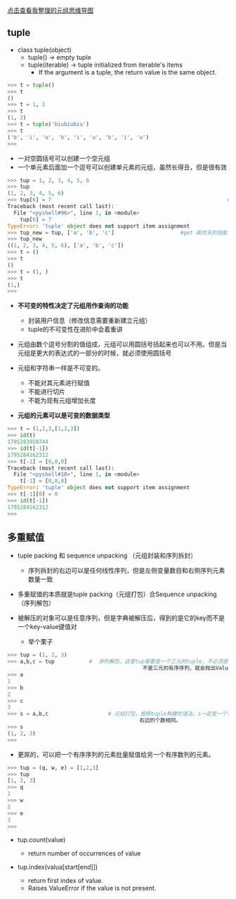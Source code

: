 [点击查看我整理的元组思维导图](https://github.com/ZiaWang/Hello/blob/master/picture/tuple.png?raw=true)
## tuple
- class tuple(object)
	- tuple() -> empty tuple
	- tuple(iterable) -> tuple initialized from iterable's items  
		- If the argument is a tuple, the return value is the same object.

```python
>>> t = tuple()
>>> t
()
>>> t = 1, 2
>>> t
(1, 2)
>>> t = tuple('biubiubiu')
>>> t
('b', 'i', 'u', 'b', 'i', 'u', 'b', 'i', 'u')
>>> 
```

- 一对空圆括号可以创建一个空元组
- 一个单元素后面加一个逗号可以创建单元素的元组，虽然长得丑，但是很有效

```python
>>> tup = 1, 2, 3, 4, 5, 6
>>> tup
(1, 2, 3, 4, 5, 6)
>>> tup[6] = 7                                                        #tuple一旦创建就不能再改变其长度
Traceback (most recent call last):
  File "<pyshell#96>", line 1, in <module>
    tup[6] = 7
TypeError: 'tuple' object does not support item assignment
>>> tup_new = tup, ['a', 'b', 'c']                     #get 屌炸天的技能
>>> tup_new         
((1, 2, 3, 4, 5, 6), ['a', 'b', 'c'])
>>> t = ()
>>> t
()
>>> t = (1, )
>>> t
(1,)
>>> 
```

- **不可变的特性决定了元组用作查询的功能**
	- 封装用户信息（修改信息需要重新建立元组）
	- tuple的不可变性在进阶中会着重讲

- 元组由数个逗号分割的值组成，元组可以用圆括号括起来也可以不用。但是当元组是更大的表达式的一部分的时候，就必须使用圆括号
- 元组和字符串一样是不可变的。
	- 不能对其元素进行赋值
	- 不能进行切片
	- 不能为现有元组增加长度

- **元组的元素可以是可变的数据类型**


```python
>>> t = (1,2,3,[1,2,3])
>>> id(t)
1795283958744
>>> id(t[-1])
1795284162312
>>> t[-1] = [0,0,0]
Traceback (most recent call last):
  File "<pyshell#10>", line 1, in <module>
    t[-1] = [0,0,0]
TypeError: 'tuple' object does not support item assignment
>>> t[-1][0] = 0
>>> id(t[-1])
1795284162312
>>> 
```

## 多重赋值
- tuple packing  和 sequence unpacking           （元组封装和序列拆封）
	- 序列拆封的右边可以是任何线性序列，但是左侧变量数目和右侧序列元素数量一致

- 多重赋值的本质就是tuple packing（元组打包）合Sequence unpacking（序列解包）
- 被解压的对象可以是任意序列，但是字典被解压后，得到的是它的key而不是一个key-value键值对
	- 举个栗子

```python
>>> tup = (1, 2, 3)    
>>> a,b,c = tup           #  序列解包，这里tup需要是一个三元的tuple，不必须是元组，也可以是列表，如果t               
                                           不是三元的有序序列，就会抛出ValueError异常
>>> a
1
>>> b
2
>>> c
3
>>> s = a,b,c                   # 元组打包，按照tuple构建的语法，s一定是一个元组，并且元组的元素个数与等式 
                                          右边的个数相同。
>>> s
(1, 2, 3)
>>> 
```
- 更屌的，可以把一个有序序列的元素批量赋值给另一个有序数列的元素。

```python
>>> tup = (q, w, e) = [1,2,3]
>>> tup
[1, 2, 3]
>>> q
1
>>> w
2
>>> e
3
>>> 
```


- tup.count(value)
	- return number of occurrences of value

- tup.index(valua[start[end]])
	- return first index of value.
	- Raises ValueError if the value is not present.























